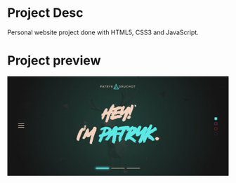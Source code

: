 # Project Desc

Personal website project done with HTML5, CSS3 and JavaScript.

# Project preview

![Project preview](preview.jpg)
